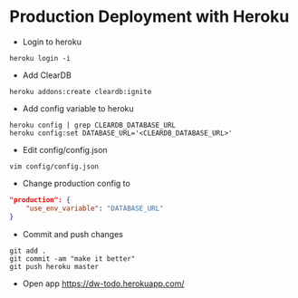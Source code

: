 # Production Deployment with Heroku

- Login to heroku
```shell
heroku login -i
```

- Add ClearDB
```shell
heroku addons:create cleardb:ignite
```

- Add config variable to heroku
```shell
heroku config | grep CLEARDB_DATABASE_URL
heroku config:set DATABASE_URL='<CLEARDB_DATABASE_URL>'
```

- Edit config/config.json
```shell
vim config/config.json
```

- Change production config to
```json
"production": {
    "use_env_variable": "DATABASE_URL"
}
```

- Commit and push changes
```shell
git add .
git commit -am "make it better"
git push heroku master
```

- Open app https://dw-todo.herokuapp.com/
